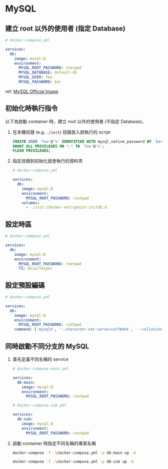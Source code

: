 # MySQL

## 建立 root 以外的使用者 (指定 Database)

```yml
# docker-compose.yml

services:
  db:
    image: mysql:8
    environment:
      MYSQL_ROOT_PASSWORD: rootpwd
      MYSQL_DATABASE: default-db
      MYSQL_USER: foo
      MYSQL_PASSWORD: bar
```

ref: [MySQL Official Image](https://hub.docker.com/_/mysql)

## 初始化時執行指令

以下為啟動 container 時，建立 root 以外的使用者 (不指定 Database)，

1. 在本機目錄 (e.g. `./init`) 目錄放入欲執行的 script

    ```sql
    CREATE USER 'foo'@'%' IDENTIFIED WITH mysql_native_password BY 'bar';
    GRANT ALL PRIVILEGES ON *.* TO 'foo'@'%';
    FLUSH PRIVILEGES;
    ```

2. 指定目錄到初始化就會執行的資料夾

    ```yml
    # docker-compose.yml

    services:
      db:
        image: mysql:8
        environment:
          MYSQL_ROOT_PASSWORD: rootpwd
        volumes:
          - ./init:/docker-entrypoint-initdb.d
    ```

## 設定時區

```yml
# docker-compose.yml

services:
  db:
    image: mysql:8
    environment:
      MYSQL_ROOT_PASSWORD: rootpwd
      TZ: Asia/Taipei
```

## 設定預設編碼

```yml
# docker-compose.yml

services:
  db:
    image: mysql:8
    environment:
      MYSQL_ROOT_PASSWORD: rootpwd
    command: ['mysqld', '--character-set-server=utf8mb4', '--collation-server=utf8mb4_0900_ai_ci', '--skip-character-set-client-handshake']
```

## 同時啟動不同分支的 MySQL

1. 事先定義不同名稱的 service

    ```yml
    # docker-compose-main.yml

    services:
      db-main:
        image: mysql:8
        environment:
          MYSQL_ROOT_PASSWORD: rootpwd
    ```

    ```yml
    # docker-compose-sub.yml

    services:
      db-sub:
        image: mysql:8
        environment:
          MYSQL_ROOT_PASSWORD: rootpwd
    ```

2. 啟動 container 時指定不同名稱的專案名稱

    ```sh
    docker-compose -f .\docker-compose.yml -p db-main up -d
    ```

    ```sh
    docker-compose -f .\docker-compose.yml -p db-sub up -d
    ```
